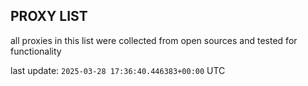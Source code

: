 ## PROXY LIST

all proxies in this list were collected from open sources and tested for functionality

last update: `2025-03-28 17:36:40.446383+00:00` UTC